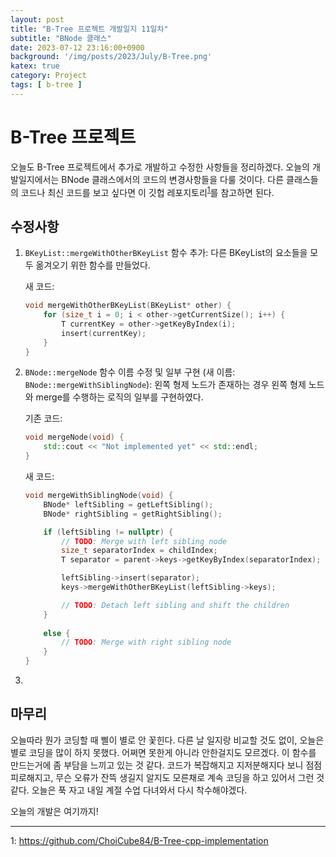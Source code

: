 ```yaml
---
layout: post
title: "B-Tree 프로젝트 개발일지 11일차"
subtitle: "BNode 클래스"
date: 2023-07-12 23:16:00+0900
background: '/img/posts/2023/July/B-Tree.png'
katex: true
category: Project
tags: [ b-tree ]
---
```


# B-Tree 프로젝트

오늘도 B-Tree 프로젝트에서 추가로 개발하고 수정한 사항들을 정리하겠다. 오늘의 개발일지에서는 BNode 클래스에서의 코드의 변경사항들을 다룰 것이다. 다른 클래스들의 코드나 최신 코드를 보고 싶다면 이 깃헙 레포지토리<sup>[1](#footnote_1)</sup>를 참고하면 된다.

## 수정사항

1. `BKeyList::mergeWithOtherBKeyList` 함수 추가: 다른 BKeyList의 요소들을 모두 옮겨오기 위한 함수를 만들었다.

    새 코드:
    ```cpp
    void mergeWithOtherBKeyList(BKeyList* other) {
		for (size_t i = 0; i < other->getCurrentSize(); i++) {
			T currentKey = other->getKeyByIndex(i);
			insert(currentKey);
		}
	}
    ```

2. `BNode::mergeNode` 함수 이름 수정 및 일부 구현 (새 이름: `BNode::mergeWithSiblingNode`): 왼쪽 형제 노드가 존재하는 경우 왼쪽 형제 노드와 merge를 수행하는 로직의 일부를 구현하였다.

    기존 코드:
    ```cpp
    void mergeNode(void) {
		std::cout << "Not implemented yet" << std::endl;
	}
    ```

    새 코드:
    ```cpp
    void mergeWithSiblingNode(void) {
		BNode* leftSibling = getLeftSibling();
		BNode* rightSibling = getRightSibling();

		if (leftSibling != nullptr) {
			// TODO: Merge with left sibling node
			size_t separatorIndex = childIndex;
			T separator = parent->keys->getKeyByIndex(separatorIndex);

			leftSibling->insert(separator);
			keys->mergeWithOtherBKeyList(leftSibling->keys);

			// TODO: Detach left sibling and shift the children
		}
		
		else {
			// TODO: Merge with right sibling node
		}
	}
    ```

3. 

## 마무리

오늘따라 뭔가 코딩할 때 삘이 별로 안 꽃힌다. 다른 날 일지랑 비교할 것도 없이, 오늘은 별로 코딩을 많이 하지 못했다. 어쩌면 못한게 아니라 안한걸지도 모르겠다. 이 함수를 만드는거에 좀 부담을 느끼고 있는 것 같다. 코드가 복잡해지고 지저분해지다 보니 점점 피로해지고, 무슨 오류가 잔뜩 생길지 알지도 모른채로 계속 코딩을 하고 있어서 그런 것 같다. 오늘은 푹 자고 내일 계절 수업 다녀와서 다시 착수해야겠다.

오늘의 개발은 여기까지!

- - -
<a name="footnote_1">1</a>: <https://github.com/ChoiCube84/B-Tree-cpp-implementation>  